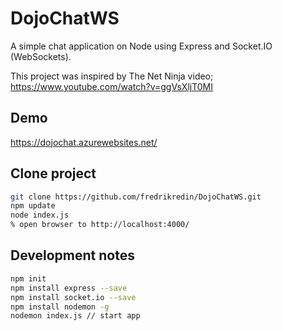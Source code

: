 # DojoChatWS

A simple chat application on Node using Express and Socket.IO (WebSockets).

This project was inspired by The Net Ninja video; https://www.youtube.com/watch?v=ggVsXljT0MI

## Demo

https://dojochat.azurewebsites.net/

## Clone project
```sh
git clone https://github.com/fredrikredin/DojoChatWS.git
npm update
node index.js
% open browser to http://localhost:4000/
```

## Development notes

```sh
npm init
npm install express --save
npm install socket.io --save
npm install nodemon -g
nodemon index.js // start app
```
